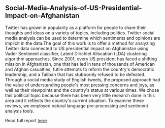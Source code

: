 ## Social-Media-Analysis-of-US-Presidential-Impact-on-Afghanistan

Twitter has grown in popularity as a platform for people to share their thoughts and ideas on a variety of topics, including politics. Twitter social media analysis can be used to determine which sentiments and opinions are implicit in the data.The goal of this work is to offer a method for analyzing Twitter data connected to US presidential impact on Afghanistan using Vader Sentiment classifier, Latent Dirichlet Allocation (LDA) clustering algorithm approaches. Since 2001, every US president has faced a shifting mission in Afghanistan, one that has led in tens of thousands of American and Afghan casualties, futile attempts to reform the country's democratic leadership, and a Taliban that has stubbornly refused to be defeated. Through a social media study of English tweets, the proposed approach had the value of understanding people's most pressing concerns and joys, as well as their viewpoints and the country's status at various times. We chose this political topic because there has been very little research done in this area and it reflects the country's current situation. To examine these reviews, we employed natural language pre-processing and sentiment analysis tools.

Read full report [here](https://drive.google.com/file/d/171WmvfWhV3ObP3v3e0hJtI6IwKTmMRaw/view?usp=sharing)
